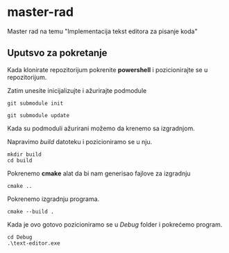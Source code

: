 # master-rad
Master rad na temu "Implementacija tekst editora za pisanje koda"

## Uputsvo za pokretanje

Kada klonirate repozitorijum pokrenite **powershell** i pozicionirajte se u repozitorijum.

Zatim unesite inicijalizujte i ažurirajte podmodule

```
git submodule init 
```
```
git submodule update
```

Kada su podmoduli ažurirani možemo da krenemo sa izgradnjom.

Napravimo *build* datoteku i pozicioniramo se u nju.
```
mkdir build
cd build
```
Pokrenemo **cmake** alat da bi nam generisao fajlove za izgradnju
```
cmake ..
```

Pokrenemo izgradnju programa.

```
cmake --build .
```

Kada je ovo gotovo pozicioniramo se u *Debug* folder i pokrećemo program.
```
cd Debug
.\text-editor.exe
```
